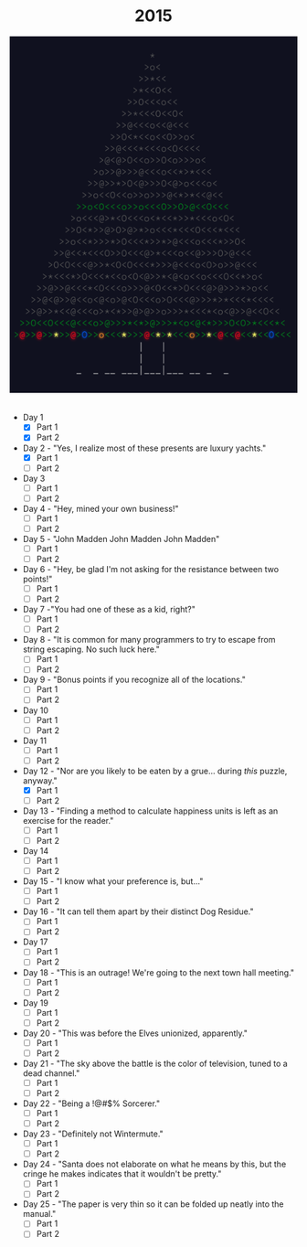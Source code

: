 <div align="center">
<h1>2015</h1>
<img src='../images/2015.png'>
</div>
<br>

- Day 1
  - [x] Part 1
  - [x] Part 2
- Day 2 - "Yes, I realize most of these presents are luxury yachts."
  - [x] Part 1
  - [ ] Part 2
- Day 3
  - [ ] Part 1
  - [ ] Part 2
- Day 4 - "Hey, mined your own business!"
  - [ ] Part 1
  - [ ] Part 2
- Day 5 - "John Madden John Madden John Madden"
  - [ ] Part 1
  - [ ] Part 2
- Day 6 - "Hey, be glad I'm not asking for the resistance between two points!"
  - [ ] Part 1
  - [ ] Part 2
- Day 7 -"You had one of these as a kid, right?"
  - [ ] Part 1
  - [ ] Part 2
- Day 8 - "It is common for many programmers to try to escape from string escaping. No such luck here."
  - [ ] Part 1
  - [ ] Part 2
- Day 9 - "Bonus points if you recognize all of the locations."
  - [ ] Part 1
  - [ ] Part 2
- Day 10
  - [ ] Part 1
  - [ ] Part 2
- Day 11
  - [ ] Part 1
  - [ ] Part 2
- Day 12 - "Nor are you likely to be eaten by a grue... during _this_ puzzle, anyway."
  - [x] Part 1
  - [ ] Part 2
- Day 13 - "Finding a method to calculate happiness units is left as an exercise for the reader."
  - [ ] Part 1
  - [ ] Part 2
- Day 14
  - [ ] Part 1
  - [ ] Part 2
- Day 15 - "I know what your preference is, but..."
  - [ ] Part 1
  - [ ] Part 2
- Day 16 - "It can tell them apart by their distinct Dog Residue."
  - [ ] Part 1
  - [ ] Part 2
- Day 17
  - [ ] Part 1
  - [ ] Part 2
- Day 18 - "This is an outrage! We're going to the next town hall meeting."
  - [ ] Part 1
  - [ ] Part 2
- Day 19
  - [ ] Part 1
  - [ ] Part 2
- Day 20 - "This was before the Elves unionized, apparently."
  - [ ] Part 1
  - [ ] Part 2
- Day 21 - "The sky above the battle is the color of television, tuned to a dead channel."
  - [ ] Part 1
  - [ ] Part 2
- Day 22 - "Being a !@#$% Sorcerer."
  - [ ] Part 1
  - [ ] Part 2
- Day 23 - "Definitely not Wintermute."
  - [ ] Part 1
  - [ ] Part 2
- Day 24 - "Santa does not elaborate on what he means by this, but the cringe he makes indicates that it wouldn't be pretty."
  - [ ] Part 1
  - [ ] Part 2
- Day 25 - "The paper is very thin so it can be folded up neatly into the manual."
  - [ ] Part 1
  - [ ] Part 2
